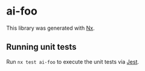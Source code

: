 # ai-foo

This library was generated with [Nx](https://nx.dev).

## Running unit tests

Run `nx test ai-foo` to execute the unit tests via [Jest](https://jestjs.io).
